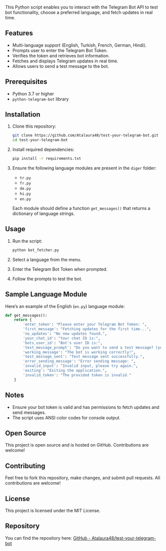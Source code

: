 This Python script enables you to interact with the Telegram Bot API to test bot functionality, choose a preferred language, and fetch updates in real time.

## Features

- Multi-language support (English, Turkish, French, German, Hindi).
- Prompts user to enter the Telegram Bot Token.
- Verifies the token and retrieves bot information.
- Fetches and displays Telegram updates in real time.
- Allows users to send a test message to the bot.

## Prerequisites

- Python 3.7 or higher
- `python-telegram-bot` library

## Installation

1. Clone this repository:

    ```bash
    git clone https://github.com/Atalaura48/test-your-telegram-bot.git
    cd test-your-telegram-bot
    ```

2. Install required dependencies:

    ```bash
    pip install -r requirements.txt
    ```

3. Ensure the following language modules are present in the `diger` folder:

    - `tr.py`
    - `fr.py`
    - `de.py`
    - `hi.py`
    - `en.py`

    Each module should define a function `get_messages()` that returns a dictionary of language strings.

## Usage

1. Run the script:

    ```bash
    python bot_fetcher.py
    ```

2. Select a language from the menu.

3. Enter the Telegram Bot Token when prompted.

4. Follow the prompts to test the bot.

## Sample Language Module

Here’s an example of the English (`en.py`) language module:

```python
def get_messages():
    return {
        'enter_token': "Please enter your Telegram Bot Token: ",
        'first_message': "Fetching updates for the first time...",
        'no_updates': "No new updates found.",
        'your_chat_id': "Your chat ID is:",
        'bots_user_id': "Bot's user ID is:",
        'test_message_prompt': "Do you want to send a test message? (yes/no): ",
        'working_message': "The bot is working correctly!",
        'test_message_sent': "Test message sent successfully.",
        'error_sending_message': "Error sending message: ",
        'invalid_input': "Invalid input, please try again.",
        'exiting': "Exiting the application.",
        'invalid_token': "The provided token is invalid."
    }
```

## Notes

- Ensure your bot token is valid and has permissions to fetch updates and send messages.
- The script uses ANSI color codes for console output.

## Open Source

This project is open source and is hosted on GitHub. Contributions are welcome!

## Contributing

Feel free to fork this repository, make changes, and submit pull requests. All contributions are welcome!

## License

This project is licensed under the MIT License.

## Repository

You can find the repository here: [GitHub - Atalaura48/test-your-telegram-bot](https://github.com/Atalaura48/test-your-telegram-bot)
